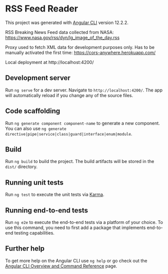 # RSS Feed Reader

This project was generated with [Angular CLI](https://github.com/angular/angular-cli) version 12.2.2.

RSS Breaking News Feed data collected from NASA: https://www.nasa.gov/rss/dyn/lg_image_of_the_day.rss

Proxy used to fetch XML data for development purposes only. Has to be manually activated the first time: https://cors-anywhere.herokuapp.com/ 

Local deployment at http://localhost:4200/

## Development server

Run `ng serve` for a dev server. Navigate to `http://localhost:4200/`. The app will automatically reload if you change any of the source files.

## Code scaffolding

Run `ng generate component component-name` to generate a new component. You can also use `ng generate directive|pipe|service|class|guard|interface|enum|module`.

## Build

Run `ng build` to build the project. The build artifacts will be stored in the `dist/` directory.

## Running unit tests

Run `ng test` to execute the unit tests via [Karma](https://karma-runner.github.io).

## Running end-to-end tests

Run `ng e2e` to execute the end-to-end tests via a platform of your choice. To use this command, you need to first add a package that implements end-to-end testing capabilities.

## Further help

To get more help on the Angular CLI use `ng help` or go check out the [Angular CLI Overview and Command Reference](https://angular.io/cli) page.
